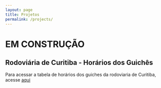 ```yaml
---
layout: page
title: Projetos
permalink: /projects/
---
```


# EM CONSTRUÇÃO

## Rodoviária de Curitiba - Horários dos Guichês

Para acessar a tabela de horários dos guiches da rodoviaria de
Curitiba, acesse <a href="{{ site.baseurl }}/projects/TabelaGuicheRodoviaria.html">aqui</a>
